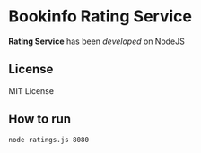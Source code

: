 # Bookinfo Rating Service

**Rating Service** has been *developed* on NodeJS

## License

MIT License

## How to run

```bash
node ratings.js 8080
```